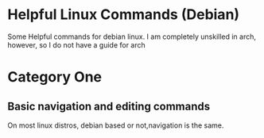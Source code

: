 # Helpful Linux Commands (Debian)
Some Helpful commands for debian linux. I am completely unskilled in arch, however, so I do not have a guide for arch

# Category One
## Basic navigation and editing commands
On most linux distros, debian based or not,navigation is the same. 
